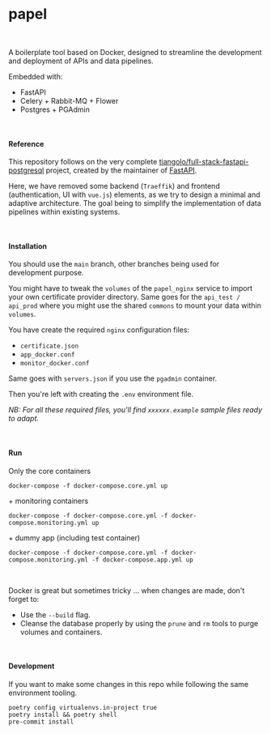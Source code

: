 # papel
<br>

A boilerplate tool based on Docker, designed to streamline the development and deployment of APIs and data pipelines.

Embedded with:
- FastAPI
- Celery + Rabbit-MQ + Flower
- Postgres + PGAdmin

<br>

#### Reference
This repository follows on the very complete [tiangolo/full-stack-fastapi-postgresql](https://github.com/tiangolo/full-stack-fastapi-postgresql) project, created by the maintainer of [FastAPI](https://github.com/tiangolo/fastapi).

Here, we have removed some backend (`Traeffik`) and frontend (authentication, UI with `vue.js`) elements, as we try to design a minimal and adaptive architecture. The goal being to simplify the implementation of data pipelines within existing systems.

<br>

#### Installation
You should use the `main` branch, other branches being used for development purpose.

You might have to tweak the `volumes` of the `papel_nginx` service to import your own certificate provider directory.
Same goes for the `api_test / api_prod` where you might use the shared `commons` to mount your data within `volumes`.

You have create the required `nginx` configuration files:
- `certificate.json`
- `app_docker.conf`
- `monitor_docker.conf`

Same goes with `servers.json` if you use the `pgadmin` container.

Then you're left with creating the `.env` environment file.

*NB: For all these required files, you'll find `xxxxxx.example` sample files ready to adapt.*

<br>

#### Run
Only the core containers
```
docker-compose -f docker-compose.core.yml up
```

\+ monitoring containers
```
docker-compose -f docker-compose.core.yml -f docker-compose.monitoring.yml up
```

\+ dummy app (including test container)
```
docker-compose -f docker-compose.core.yml -f docker-compose.monitoring.yml -f docker-compose.app.yml up
```
<br>

Docker is great but sometimes tricky ... when changes are made, don't forget to:
- Use the `--build` flag.
- Cleanse the database properly by using the `prune` and `rm` tools to purge volumes and containers.

<br>


#### Development
If you want to make some changes in this repo while following the same environment tooling.
```
poetry config virtualenvs.in-project true
poetry install && poetry shell
pre-commit install
```
